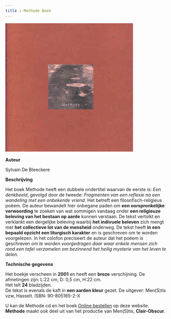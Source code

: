 ```yaml
---
title : Methode Boek
---
```


![Methode boek](./methode.jpg)

**Auteur**

Sylvain De Bleeckere

**Beschrijving**

Het boek Methode heeft een dubbele ondertitel waarvan de eerste is: _Een denkbeeld_, gevolgd door de tweede: _Fragmenten van een reflexie na een wandeling met een onbekende vriend._ Het betreft een filosofisch-religieus poëem. De auteur bewandelt hier onbegane paden om **een oorspronkelijke verwoording** te zoeken van wat sommigen vandaag onder **een religieuze beleving van het bestaan op aarde** kunnen verstaan. De tekst vertolkt en verklankt een dergelijke beleving waarbij **het indivuele beleven** zich mengt met **het collectieve lot van de mensheid** onderweg. De tekst heeft **in een bepaald opzicht een liturgisch karakter** en is geschreven om te worden voorgelezen. In het colofon preciseert de auteur dat het poëem is geschreven _om te worden voorgedragen daar waar enkele mensen zich rond een tafel verzamelen om bezinnend het heilig mysterie van het leven te delen._

**Technische gegevens**

Het boekje verscheen in **2001** en heeft een **broze** 
verschijning. 
De afmetingen zijn: L:22 cm, D: 0,5 cm, H:22 cm.   
Het telt **24** bladzijden.   
De tekst is evenals de kaft in **een aarden kleur** gezet.
De uitgever: Men(S)tis vzw, Hasselt.
ISBN: 90-805165-2-X  


U kan de Methode cd en het boek [Online bestellen](../shop.html) 
op deze website. **Methode** maakt ook deel uit van het
productie van Men(S)tis,
**Clair-Obscur**.
